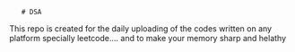        # DSA
This repo is created for the daily uploading of the codes written on any platform specially leetcode....  and to make your memory sharp and helathy                   
